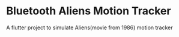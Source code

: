 # Bluetooth Aliens Motion Tracker

A flutter project to simulate Aliens(movie from 1986) motion tracker
